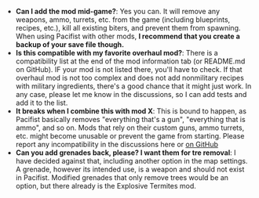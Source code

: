 - **Can I add the mod mid-game?**: Yes you can. It will remove any weapons, ammo, turrets, etc. from the game (including blueprints, recipes, etc.), kill all existing biters, and prevent them from spawning. When using Pacifist with other mods, **I recommend that you create a backup of your save file though.**
- **Is this compatible with my favorite overhaul mod?**: There is a compatibility list at the end of the mod information tab (or README.md on GitHub). IF your mod is not listed there, you'll have to check. If that overhaul mod is not too complex and does not add nonmilitary recipes with military ingredients, there's a good chance that it might just work. In any case, please let me know in the discussions, so I can add tests and add it to the list.
- **It breaks when I combine this with mod X**: This is bound to happen, as Pacifist basically removes "everything that's a gun", "everything that is ammo", and so on. Mods that rely on their custom guns, ammo turrets, etc. might become unusable or prevent the game from starting. Please report any incompatibility in the discussions here or [on GitHub](https://github.com/Derpumu/Pacifist/issues/1)
- **Can you add grenades back, please? I want them for tre removal**: I have decided against that, including another option in the map settings. A grenade, however its intended use, is a weapon and should not exist in Pacifist. Modified grenades that only remove trees would be an option, but there already is the Explosive Termites mod.
